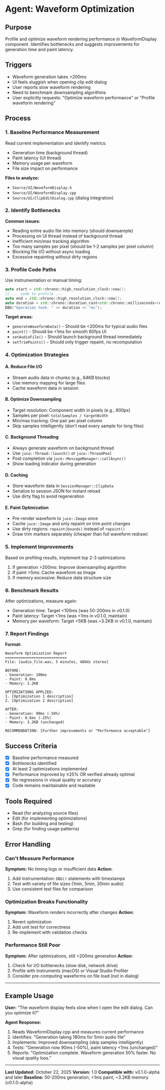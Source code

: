 # Agent: Waveform Optimization

## Purpose

Profile and optimize waveform rendering performance in WaveformDisplay component. Identifies bottlenecks and suggests improvements for generation time and paint latency.

## Triggers

- Waveform generation takes >200ms
- UI feels sluggish when opening clip edit dialog
- User reports slow waveform rendering
- Need to benchmark downsampling algorithms
- User explicitly requests: "Optimize waveform performance" or "Profile waveform rendering"

## Process

### 1. Baseline Performance Measurement

Read current implementation and identify metrics:

- Generation time (background thread)
- Paint latency (UI thread)
- Memory usage per waveform
- File size impact on performance

**Files to analyze:**

- `Source/UI/WaveformDisplay.h`
- `Source/UI/WaveformDisplay.cpp`
- `Source/UI/ClipEditDialog.cpp` (dialog integration)

### 2. Identify Bottlenecks

**Common issues:**

- Reading entire audio file into memory (should downsample)
- Processing on UI thread instead of background thread
- Inefficient min/max tracking algorithm
- Too many samples per pixel (should be 1-2 samples per pixel column)
- Blocking file I/O without async loading
- Excessive repainting without dirty regions

### 3. Profile Code Paths

Use instrumentation or manual timing:

```cpp
auto start = std::chrono::high_resolution_clock::now();
// ... code to profile ...
auto end = std::chrono::high_resolution_clock::now();
auto duration = std::chrono::duration_cast<std::chrono::milliseconds>(end - start).count();
DBG("Operation took: " << duration << "ms");
```

**Target areas:**

- `generateWaveformData()` - Should be <200ms for typical audio files
- `paint()` - Should be <1ms for smooth 60fps UI
- `setAudioFile()` - Should launch background thread immediately
- `setTrimPoints()` - Should only trigger repaint, no recomputation

### 4. Optimization Strategies

#### A. Reduce File I/O

- Stream audio data in chunks (e.g., 64KB blocks)
- Use memory mapping for large files
- Cache waveform data in session

#### B. Optimize Downsampling

- Target resolution: Component width in pixels (e.g., 800px)
- Samples per pixel: `totalSamples / targetWidth`
- Min/max tracking: One pair per pixel column
- Skip samples intelligently (don't read every sample for long files)

#### C. Background Threading

- Always generate waveform on background thread
- Use `juce::Thread::launch()` or `juce::ThreadPool`
- Post completion via `juce::MessageManager::callAsync()`
- Show loading indicator during generation

#### D. Caching

- Store waveform data in `SessionManager::ClipData`
- Serialize to session JSON for instant reload
- Use dirty flag to avoid regeneration

#### E. Paint Optimization

- Pre-render waveform to `juce::Image` once
- Cache `juce::Image` and only repaint on trim point changes
- Use dirty regions: `repaint(bounds)` instead of `repaint()`
- Draw trim markers separately (cheaper than full waveform redraw)

### 5. Implement Improvements

Based on profiling results, implement top 2-3 optimizations:

1. If generation >200ms: Improve downsampling algorithm
2. If paint >5ms: Cache waveform as Image
3. If memory excessive: Reduce data structure size

### 6. Benchmark Results

After optimizations, measure again:

- Generation time: Target <100ms (was 50-200ms in v0.1.0)
- Paint latency: Target <1ms (was <1ms in v0.1.0, maintain)
- Memory per waveform: Target <5KB (was ~3.2KB in v0.1.0, maintain)

### 7. Report Findings

**Format:**

```
Waveform Optimization Report
============================
File: [audio_file.wav, 5 minutes, 48kHz stereo]

BEFORE:
- Generation: 180ms
- Paint: 0.8ms
- Memory: 3.2KB

OPTIMIZATIONS APPLIED:
1. [Optimization 1 description]
2. [Optimization 2 description]

AFTER:
- Generation: 90ms (-50%)
- Paint: 0.6ms (-25%)
- Memory: 3.2KB (unchanged)

RECOMMENDATION: [Further improvements or "Performance acceptable"]
```

## Success Criteria

- [x] Baseline performance measured
- [x] Bottlenecks identified
- [x] At least 2 optimizations implemented
- [x] Performance improved by ≥25% OR verified already optimal
- [x] No regressions in visual quality or accuracy
- [x] Code remains maintainable and readable

## Tools Required

- Read (for analyzing source files)
- Edit (for implementing optimizations)
- Bash (for building and testing)
- Grep (for finding usage patterns)

## Error Handling

### Can't Measure Performance

**Symptom:** No timing logs or insufficient data
**Action:**

1. Add instrumentation: `DBG()` statements with timestamps
2. Test with variety of file sizes (1min, 5min, 30min audio)
3. Use consistent test files for comparison

### Optimization Breaks Functionality

**Symptom:** Waveform renders incorrectly after changes
**Action:**

1. Revert optimization
2. Add unit test for correctness
3. Re-implement with validation checks

### Performance Still Poor

**Symptom:** After optimizations, still >200ms generation
**Action:**

1. Check for I/O bottlenecks (slow disk, network drive)
2. Profile with Instruments (macOS) or Visual Studio Profiler
3. Consider pre-computing waveforms on file load (not in dialog)

---

## Example Usage

**User:** "The waveform display feels slow when I open the edit dialog. Can you optimize it?"

**Agent Response:**

1. Reads WaveformDisplay.cpp and measures current performance
2. Identifies: "Generation taking 180ms for 5min audio file"
3. Implements: Improved downsampling (skip samples intelligently)
4. Tests: "Generation now 90ms (-50%), paint latency <1ms (unchanged)"
5. Reports: "Optimization complete. Waveform generation 50% faster. No visual quality loss."

---

**Last Updated:** October 22, 2025
**Version:** 1.0
**Compatible with:** v0.1.0-alpha and later
**Baseline:** 50-200ms generation, <1ms paint, ~3.2KB memory (v0.1.0-alpha)
